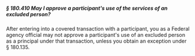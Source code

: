 ##### § 180.410 May I approve a participant's use of the services of an excluded person? #####

After entering into a covered transaction with a participant, you as a Federal agency official may not approve a participant's use of an excluded person as a principal under that transaction, unless you obtain an exception under § 180.135.
